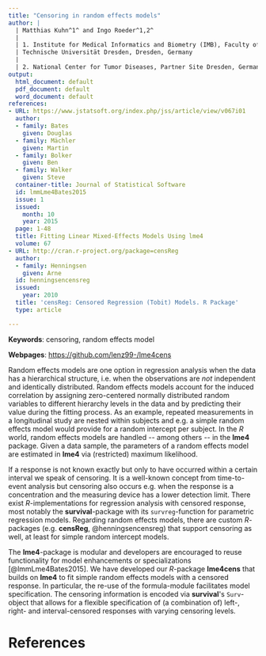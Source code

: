 ```yaml
---
title: "Censoring in random effects models"
author: |
  | Matthias Kuhn^1^ and Ingo Roeder^1,2^
  |
  | 1. Institute for Medical Informatics and Biometry (IMB), Faculty of Medicine Carl Gustav Carus
  | Technische Universität Dresden, Dresden, Germany
  |
  | 2. National Center for Tumor Diseases, Partner Site Dresden, Germany
output:
  html_document: default
  pdf_document: default
  word_document: default
references:
- URL: https://www.jstatsoft.org/index.php/jss/article/view/v067i01
  author:
  - family: Bates
    given: Douglas
  - family: Mächler
    given: Martin
  - family: Bolker
    given: Ben
  - family: Walker
    given: Steve
  container-title: Journal of Statistical Software
  id: lmmLme4Bates2015
  issue: 1
  issued:
    month: 10
    year: 2015
  page: 1-48
  title: Fitting Linear Mixed-Effects Models Using lme4
  volume: 67
- URL: http://cran.r-project.org/package=censReg
  author:
  - family: Henningsen
    given: Arne
  id: henningsencensreg
  issued:
    year: 2010
  title: 'censReg: Censored Regression (Tobit) Models. R Package'
  type: article

---
```


**Keywords**: censoring, random effects model

**Webpages**: https://github.com/lenz99-/lme4cens


Random effects models are one option in regression analysis when the data has a hierarchical structure, i.e. when the observations are _not_ independent and identically distributed.
Random effects models account for the induced correlation by assigning zero-centered normally distributed random variables to different hierarchy levels in the data and by predicting their value during the fitting process.
As an example, repeated measurements in a longitudinal study are nested within subjects and e.g. a simple random effects model would provide for a random intercept per subject.
In the *R* world, random effects models are handled -- among others -- in the **lme4** package.
Given a data sample, the parameters of a random effects model are estimated in **lme4** via (restricted) maximum likelihood.

If a response is not known exactly but only to have occurred within a certain interval we speak of censoring.
It is a well-known concept from time-to-event analysis but censoring also occurs e.g. when the response is a concentration and the measuring device has a lower detection limit.
There exist *R*-implementations for regression analysis with censored response, most notably the **survival**-package with its `survreg`-function for parametric regression models.
Regarding random effects models, there are custom *R*-packages (e.g. **censReg**, @henningsencensreg) that support censoring as well, at least for simple random intercept models.

The **lme4**-package is modular and developers are encouraged to reuse functionality for model enhancements or specializations [@lmmLme4Bates2015].
We have developed our *R*-package **lme4cens** that builds on **lme4** to fit simple random effects models with a censored response.
In particular, the re-use of the formula-module facilitates model specification.
The censoring information is encoded via **survival**'s `Surv`-object that allows for a flexible specification of (a combination of) left-, right- and interval-censored responses with varying censoring levels.


# References
